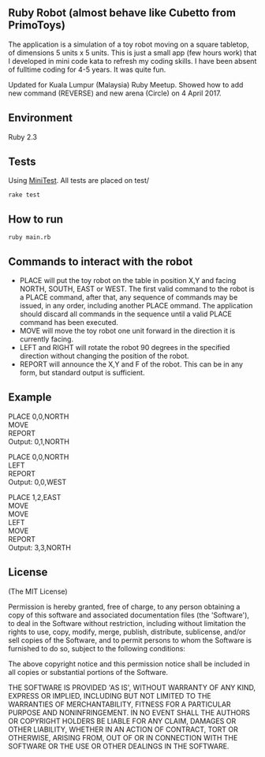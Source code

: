 ## Ruby Robot (almost behave like Cubetto from PrimoToys)

The application is a simulation of a toy robot moving on a square tabletop, of dimensions 5 units x 5 units. 
This is just a small app (few hours work) that I developed in mini code kata to refresh my coding skills. I have been absent of fulltime coding for 4-5 years. It was quite fun.

Updated for Kuala Lumpur (Malaysia) Ruby Meetup. Showed how to add new command (REVERSE) and new arena (Circle) on 4 April 2017.

## Environment

Ruby 2.3

## Tests

Using [MiniTest](https://github.com/seattlerb/minitest). All tests are placed on test/

```shell
rake test
```

## How to run

```shell
ruby main.rb
```

## Commands to interact with the robot

* PLACE will put the toy robot on the table in position X,Y and facing NORTH, SOUTH, EAST or WEST. The first valid command to the robot is a PLACE command, after that, any sequence of commands may be issued, in any order, including another PLACE ommand. The application should discard all commands in the sequence until a valid PLACE command has been executed.
* MOVE will move the toy robot one unit forward in the direction it is currently facing.
* LEFT and RIGHT will rotate the robot 90 degrees in the specified direction without changing the position of the robot.
* REPORT will announce the X,Y and F of the robot. This can be in any form, but standard output is sufficient.

## Example

PLACE 0,0,NORTH  
MOVE  
REPORT  
Output: 0,1,NORTH  


PLACE 0,0,NORTH  
LEFT  
REPORT  
Output: 0,0,WEST  


PLACE 1,2,EAST  
MOVE  
MOVE  
LEFT  
MOVE  
REPORT  
Output: 3,3,NORTH  

## License

(The MIT License)  

Permission is hereby granted, free of charge, to any person obtaining a copy of this software and associated documentation files (the 'Software'), to deal in the Software without restriction, including without limitation the rights to use, copy, modify, merge, publish, distribute, sublicense, and/or sell copies of the Software, and to permit persons to whom the Software is furnished to do so, subject to the following conditions:  

The above copyright notice and this permission notice shall be included in all copies or substantial portions of the Software.  

THE SOFTWARE IS PROVIDED 'AS IS', WITHOUT WARRANTY OF ANY KIND, EXPRESS OR IMPLIED, INCLUDING BUT NOT LIMITED TO THE WARRANTIES OF MERCHANTABILITY, FITNESS FOR A PARTICULAR PURPOSE AND NONINFRINGEMENT. IN NO EVENT SHALL THE AUTHORS OR COPYRIGHT HOLDERS BE LIABLE FOR ANY CLAIM, DAMAGES OR OTHER LIABILITY, WHETHER IN AN ACTION OF CONTRACT, TORT OR OTHERWISE, ARISING FROM, OUT OF OR IN CONNECTION WITH THE SOFTWARE OR THE USE OR OTHER DEALINGS IN THE SOFTWARE.  
